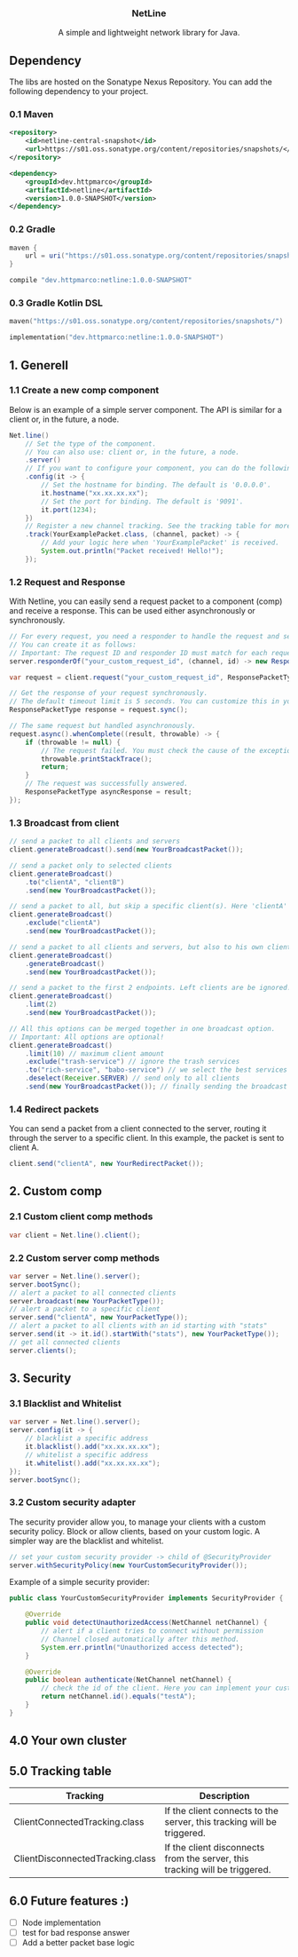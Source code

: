 <p align="center">
     <h3 align="center">NetLine</h3>
     <p align="center">A simple and lightweight network library for Java.</p>
</p>

## Dependency
The libs are hosted on the Sonatype Nexus Repository. You can add the following dependency to your project.

### 0.1 Maven
```xml
<repository>
    <id>netline-central-snapshot</id>
    <url>https://s01.oss.sonatype.org/content/repositories/snapshots/</url>
</repository>

<dependency>
    <groupId>dev.httpmarco</groupId>
    <artifactId>netline</artifactId>
    <version>1.0.0-SNAPSHOT</version>
</dependency>
```

### 0.2 Gradle
```groovy
maven {
    url = uri("https://s01.oss.sonatype.org/content/repositories/snapshots/")
}

compile "dev.httpmarco:netline:1.0.0-SNAPSHOT"
```

### 0.3 Gradle Kotlin DSL
```kotlin
maven("https://s01.oss.sonatype.org/content/repositories/snapshots/")

implementation("dev.httpmarco:netline:1.0.0-SNAPSHOT")
```

## 1. Generell

### 1.1 Create a new comp component
Below is an example of a simple server component. The API is similar for a client or, in the future, a node.
```java
Net.line()
    // Set the type of the component.
    // You can also use: client or, in the future, a node.
    .server()
    // If you want to configure your component, you can do the following:
    .config(it -> {
        // Set the hostname for binding. The default is '0.0.0.0'.
        it.hostname("xx.xx.xx.xx");
        // Set the port for binding. The default is '9091'.
        it.port(1234);
    })
    // Register a new channel tracking. See the tracking table for more details.
    .track(YourExamplePacket.class, (channel, packet) -> {
        // Add your logic here when 'YourExamplePacket' is received.
        System.out.println("Packet received! Hello!");
    });
```

### 1.2 Request and Response
With Netline, you can easily send a request packet to a component (comp) and receive a response. This can be used either asynchronously or synchronously.
```java
// For every request, you need a responder to handle the request and send back a response. 
// You can create it as follows:
// Important: The request ID and responder ID must match for each request-response pair!
server.responderOf("your_custom_request_id", (channel, id) -> new ResponsePacketType());

var request = client.request("your_custom_request_id", ResponsePacketType.class);

// Get the response of your request synchronously.
// The default timeout limit is 5 seconds. You can customize this in your component configuration.
ResponsePacketType response = request.sync();

// The same request but handled asynchronously.
request.async().whenComplete((result, throwable) -> {
    if (throwable != null) {
        // The request failed. You must check the cause of the exception!
        throwable.printStackTrace();
        return;
    }
    // The request was successfully answered.
    ResponsePacketType asyncResponse = result;
});
```
### 1.3 Broadcast from client
```java
// send a packet to all clients and servers
client.generateBroadcast().send(new YourBroadcastPacket());

// send a packet only to selected clients
client.generateBroadcast()
    .to("clientA", "clientB")
    .send(new YourBroadcastPacket());

// send a packet to all, but skip a specific client(s). Here 'clientA'
client.generateBroadcast()
    .exclude("clientA")
    .send(new YourBroadcastPacket());

// send a packet to all clients and servers, but also to his own client
client.generateBroadcast()
    .generateBroadcast()
    .send(new YourBroadcastPacket());

// send a packet to the first 2 endpoints. Left clients are be ignored!
client.generateBroadcast()
    .limt(2)
    .send(new YourBroadcastPacket());

// All this options can be merged together in one broadcast option.
// Important: All options are optional! 
client.generateBroadcast()
    .limit(10) // maximum client amount 
    .exclude("trash-service") // ignore the trash services
    .to("rich-service", "babo-service") // we select the best services
    .deselect(Receiver.SERVER) // send only to all clients
    .send(new YourBroadcastPacket()); // finally sending the broadcast
```

### 1.4 Redirect packets
You can send a packet from a client connected to the server, routing it through the server to a specific client. In this example, the packet is sent to client A.
```java
client.send("clientA", new YourRedirectPacket());
```

## 2. Custom comp 

### 2.1 Custom client comp methods
```java
var client = Net.line().client();

```

### 2.2 Custom server comp methods
```java
var server = Net.line().server();
server.bootSync();
// alert a packet to all connected clients
server.broadcast(new YourPacketType());
// alert a packet to a specific client
server.send("clientA", new YourPacketType());
// alert a packet to all clients with an id starting with "stats"
server.send(it -> it.id().startWith("stats"), new YourPacketType());
// get all connected clients
server.clients();
```

## 3. Security

### 3.1 Blacklist and Whitelist
```java
var server = Net.line().server();
server.config(it -> {
    // blacklist a specific address
    it.blacklist().add("xx.xx.xx.xx");
    // whitelist a specific address 
    it.whitelist().add("xx.xx.xx.xx");
});
server.bootSync();
```

### 3.2 Custom security adapter
The security provider allow you, to manage your clients with a custom security policy. Block or allow clients, based on your custom logic. A simpler way are the blacklist and whitelist. 
```java
// set your custom security provider -> child of @SecurityProvider
server.withSecurityPolicy(new YourCustomSecurityProvider());
```
Example of a simple security provider:
```java
public class YourCustomSecurityProvider implements SecurityProvider {

    @Override
    public void detectUnauthorizedAccess(NetChannel netChannel) {
        // alert if a client tries to connect without permission
        // Channel closed automatically after this method.
        System.err.println("Unauthorized access detected");
    }

    @Override
    public boolean authenticate(NetChannel netChannel) {
        // check the id of the client. Here you can implement your custom logic.
        return netChannel.id().equals("testA");
    }
}
```

## 4.0 Your own cluster



## 5.0 Tracking table

| Tracking                         | Description                                                                 |
|----------------------------------|-----------------------------------------------------------------------------|
| ClientConnectedTracking.class    | If the client connects to the server, this tracking will be triggered.      |
| ClientDisconnectedTracking.class | If the client disconnects from the server, this tracking will be triggered. |


## 6.0 Future features :)
- [ ] Node implementation
- [ ] test for bad response answer
- [ ] Add a better packet base logic
